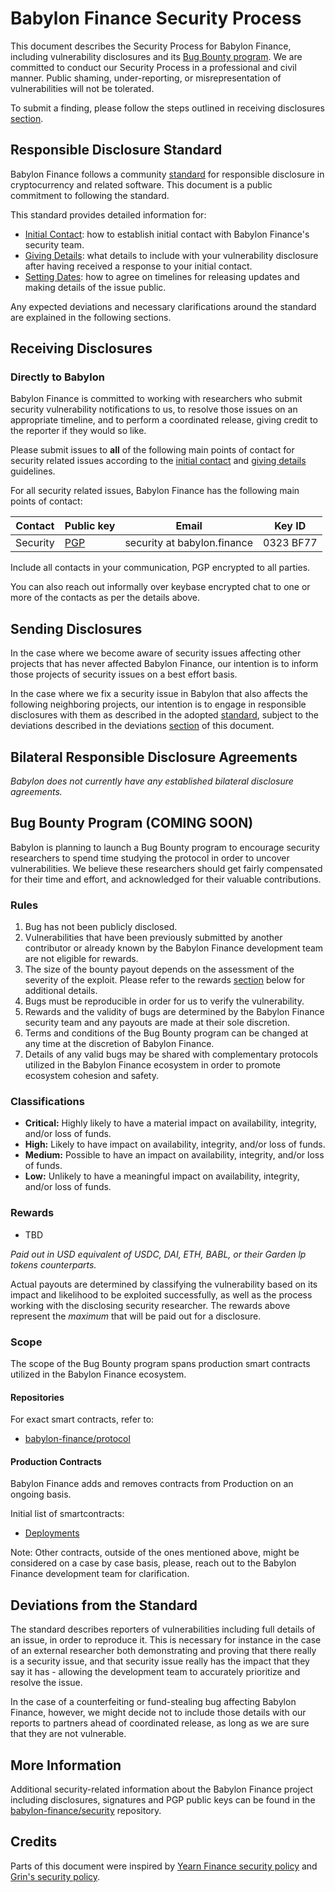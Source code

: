 # Babylon Finance Security Process

This document describes the Security Process for Babylon Finance, including vulnerability disclosures and its [Bug Bounty program](#bug-bounty-program). We are committed to conduct our Security Process in a professional and civil manner. Public shaming, under-reporting, or misrepresentation of vulnerabilities will not be tolerated.

To submit a finding, please follow the steps outlined in receiving disclosures [section](#receiving-disclosures).

## Responsible Disclosure Standard

Babylon Finance follows a community [standard](https://github.com/RD-Crypto-Spec/Responsible-Disclosure#the-standard) for responsible disclosure in cryptocurrency and related software. This document is a public commitment to following the standard.

This standard provides detailed information for:

- [Initial Contact](https://github.com/RD-Crypto-Spec/Responsible-Disclosure#initial-contact): how to establish initial contact with Babylon Finance's security team.
- [Giving Details](https://github.com/RD-Crypto-Spec/Responsible-Disclosure#giving-details): what details to include with your vulnerability disclosure after having received a response to your initial contact.
- [Setting Dates](https://github.com/RD-Crypto-Spec/Responsible-Disclosure#setting-dates): how to agree on timelines for releasing updates and making details of the issue public.

Any expected deviations and necessary clarifications around the standard are explained in the following sections.

## Receiving Disclosures

### Directly to Babylon

Babylon Finance is committed to working with researchers who submit security vulnerability notifications to us, to resolve those issues on an appropriate timeline, and to perform a coordinated release, giving credit to the reporter if they would so like.

Please submit issues to **all** of the following main points of contact for
security related issues according to the
[initial contact](https://github.com/RD-Crypto-Spec/Responsible-Disclosure#initial-contact)
and [giving details](https://github.com/RD-Crypto-Spec/Responsible-Disclosure#giving-details)
guidelines.

For all security related issues, Babylon Finance has the following main points of contact:

| Contact                | Public key                                                                                                   | Email                             | Key ID                                          |
| ---------------------- | ------------------------------------------------------------------------------------------------------------ | --------------------------------- | ----------------------------------------------- |
| Security               | [PGP](https://github.com/babylon-finance/security/blob/master/keys/security.asc)                             | security at babylon.finance       | 0323 BF77                                       |

Include all contacts in your communication, PGP encrypted to all parties.

You can also reach out informally over keybase encrypted chat to one or more of the contacts as per the details above.

## Sending Disclosures

In the case where we become aware of security issues affecting other projects that has never affected Babylon Finance, our intention is to inform those projects of security issues on a best effort basis.

In the case where we fix a security issue in Babylon that also affects the following neighboring projects, our intention is to engage in responsible disclosures with them as described in the adopted [standard](https://github.com/RD-Crypto-Spec/Responsible-Disclosure), subject to the deviations described in the deviations [section](#deviations-from-the-standard) of this document.

## Bilateral Responsible Disclosure Agreements

_Babylon does not currently have any established bilateral disclosure agreements._

## Bug Bounty Program (COMING SOON)

Babylon is planning to launch a Bug Bounty program to encourage security researchers to spend time studying the protocol in order to uncover vulnerabilities. We believe these researchers should get fairly compensated for their time and effort, and acknowledged for their valuable contributions.

### Rules

1. Bug has not been publicly disclosed.
2. Vulnerabilities that have been previously submitted by another contributor or already known by the Babylon Finance development team are not eligible for rewards.
3. The size of the bounty payout depends on the assessment of the severity of the exploit. Please refer to the rewards [section](#rewards) below for additional details.
4. Bugs must be reproducible in order for us to verify the vulnerability.
5. Rewards and the validity of bugs are determined by the Babylon Finance security team and any payouts are made at their sole discretion.
6. Terms and conditions of the Bug Bounty program can be changed at any time at the discretion of Babylon Finance.
7. Details of any valid bugs may be shared with complementary protocols utilized in the Babylon Finance ecosystem in order to promote ecosystem cohesion and safety.

### Classifications

- **Critical:** Highly likely to have a material impact on availability, integrity, and/or loss of funds.
- **High:** Likely to have impact on availability, integrity, and/or loss of funds.
- **Medium:** Possible to have an impact on availability, integrity, and/or loss of funds.
- **Low:** Unlikely to have a meaningful impact on availability, integrity, and/or loss of funds.

### Rewards

- TBD

_Paid out in USD equivalent of USDC, DAI, ETH, BABL, or their Garden lp tokens counterparts._

Actual payouts are determined by classifying the vulnerability based on its impact and likelihood to be exploited successfully, as well as the process working with the disclosing security researcher. The rewards above represent the _maximum_ that will be paid out for a disclosure.

### Scope

The scope of the Bug Bounty program spans production smart contracts utilized in the Babylon Finance ecosystem.

#### Repositories

For exact smart contracts, refer to:

- [babylon-finance/protocol](https://github.com/babylon-finance/protocol/)

#### Production Contracts

Babylon Finance adds and removes contracts from Production on an ongoing basis. 

Initial list of smartcontracts:

- [Deployments](https://docs.babylon.finance/protocol/deployments)


Note: Other contracts, outside of the ones mentioned above, might be considered on a case by case basis, please, reach out to the Babylon Finance development team for clarification.

## Deviations from the Standard

The standard describes reporters of vulnerabilities including full details of an issue, in order to reproduce it. This is necessary for instance in the case of an external researcher both demonstrating and proving that there really is a security issue, and that security issue really has the impact that they say it
has - allowing the development team to accurately prioritize and resolve the issue.

In the case of a counterfeiting or fund-stealing bug affecting Babylon Finance, however, we might decide not to include those details with our reports to partners ahead of coordinated release, as long as we are sure that they are not vulnerable.

## More Information

Additional security-related information about the Babylon Finance project including disclosures, signatures and PGP public keys can be found in the [babylon-finance/security](https://github.com/babylon-finance/security) repository.

## Credits

Parts of this document were inspired by [Yearn Finance security policy](https://github.com/yearn/yearn-security/master/SECURITY.md) and [Grin's security policy](https://github.com/mimblewimble/grin/blob/master/SECURITY.md).
